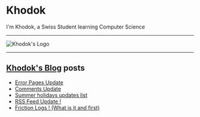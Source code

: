 # Khodok

I'm Khodok, a Swiss Student learning Computer Science

---

[khodok's logo]: https://khodok.xyz/src/img/logos/RuthinkkTooBig.png "Khodok's Logo"

![Khodok's Logo]

---

## [Khodok's Blog] posts

<!-- BLOG-POST-LIST:START -->
- [Error Pages Update](https://blog.khodok.xyz/post/error-pages-update/)
- [Comments Update](https://blog.khodok.xyz/post/comments-update/)
- [Summer holidays updates list](https://blog.khodok.xyz/post/summer-holidays-updates-list/)
- [RSS Feed Update !](https://blog.khodok.xyz/post/rss-feed-update/)
- [Friction Logs ! (What is it and first)](https://blog.khodok.xyz/post/friction-logs-what-is-it-and-first/)
<!-- BLOG-POST-LIST:END -->

[khodok's blog]: https://khoding.github.io/Khodirect/khoBlog "Khodok's Blog"
